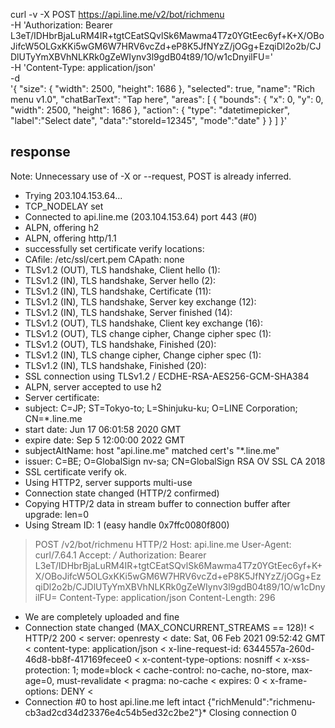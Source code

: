 curl -v -X POST https://api.line.me/v2/bot/richmenu \
-H 'Authorization: Bearer L3eT/IDHbrBjaLuRM4IR+tgtCEatSQvlSk6Mawma4T7z0YGtEec6yf+K+X/OBoJifcW5OLGxKKi5wGM6W7HRV6vcZd+eP8K5JfNYzZ/jOGg+EzqiDl2o2b/CJDlUTyYmXBVhNLKRk0gZeWIynv3l9gdB04t89/1O/w1cDnyilFU=' \
-H 'Content-Type: application/json' \
-d \
'{
  "size": {
    "width": 2500,
    "height": 1686
   },
   "selected": true,
   "name": "Rich menu v1.0",
   "chatBarText": "Tap here",
   "areas": [
    {
      "bounds": {
        "x": 0,
        "y": 0,
        "width": 2500,
        "height": 1686
      },
      "action": {
        "type": "datetimepicker",
        "label":"Select date",
        "data":"storeId=12345",
        "mode":"date"
      }
    }
  ]
}'


## response

Note: Unnecessary use of -X or --request, POST is already inferred.
*   Trying 203.104.153.64...
* TCP_NODELAY set
* Connected to api.line.me (203.104.153.64) port 443 (#0)
* ALPN, offering h2
* ALPN, offering http/1.1
* successfully set certificate verify locations:
*   CAfile: /etc/ssl/cert.pem
  CApath: none
* TLSv1.2 (OUT), TLS handshake, Client hello (1):
* TLSv1.2 (IN), TLS handshake, Server hello (2):
* TLSv1.2 (IN), TLS handshake, Certificate (11):
* TLSv1.2 (IN), TLS handshake, Server key exchange (12):
* TLSv1.2 (IN), TLS handshake, Server finished (14):
* TLSv1.2 (OUT), TLS handshake, Client key exchange (16):
* TLSv1.2 (OUT), TLS change cipher, Change cipher spec (1):
* TLSv1.2 (OUT), TLS handshake, Finished (20):
* TLSv1.2 (IN), TLS change cipher, Change cipher spec (1):
* TLSv1.2 (IN), TLS handshake, Finished (20):
* SSL connection using TLSv1.2 / ECDHE-RSA-AES256-GCM-SHA384
* ALPN, server accepted to use h2
* Server certificate:
*  subject: C=JP; ST=Tokyo-to; L=Shinjuku-ku; O=LINE Corporation; CN=*.line.me
*  start date: Jun 17 06:01:58 2020 GMT
*  expire date: Sep  5 12:00:00 2022 GMT
*  subjectAltName: host "api.line.me" matched cert's "*.line.me"
*  issuer: C=BE; O=GlobalSign nv-sa; CN=GlobalSign RSA OV SSL CA 2018
*  SSL certificate verify ok.
* Using HTTP2, server supports multi-use
* Connection state changed (HTTP/2 confirmed)
* Copying HTTP/2 data in stream buffer to connection buffer after upgrade: len=0
* Using Stream ID: 1 (easy handle 0x7ffc0080f800)
> POST /v2/bot/richmenu HTTP/2
> Host: api.line.me
> User-Agent: curl/7.64.1
> Accept: */*
> Authorization: Bearer L3eT/IDHbrBjaLuRM4IR+tgtCEatSQvlSk6Mawma4T7z0YGtEec6yf+K+X/OBoJifcW5OLGxKKi5wGM6W7HRV6vcZd+eP8K5JfNYzZ/jOGg+EzqiDl2o2b/CJDlUTyYmXBVhNLKRk0gZeWIynv3l9gdB04t89/1O/w1cDnyilFU=
> Content-Type: application/json
> Content-Length: 296
> 
* We are completely uploaded and fine
* Connection state changed (MAX_CONCURRENT_STREAMS == 128)!
< HTTP/2 200 
< server: openresty
< date: Sat, 06 Feb 2021 09:52:42 GMT
< content-type: application/json
< x-line-request-id: 6344557a-260d-46d8-bb8f-417169fecee0
< x-content-type-options: nosniff
< x-xss-protection: 1; mode=block
< cache-control: no-cache, no-store, max-age=0, must-revalidate
< pragma: no-cache
< expires: 0
< x-frame-options: DENY
< 
* Connection #0 to host api.line.me left intact
{"richMenuId":"richmenu-cb3ad2cd34d23376e4c54b5ed32c2be2"}* Closing connection 0
